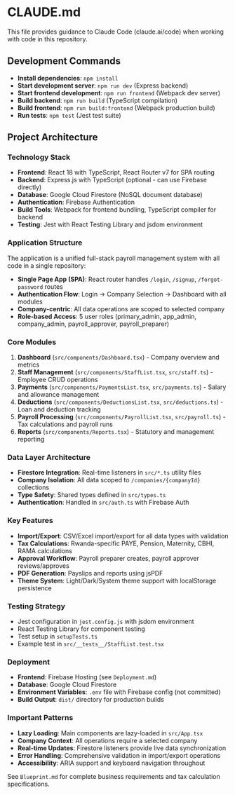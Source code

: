 # CLAUDE.md

This file provides guidance to Claude Code (claude.ai/code) when working with code in this
repository.

## Development Commands

- **Install dependencies**: `npm install`
- **Start development server**: `npm run dev` (Express backend)
- **Start frontend development**: `npm run frontend` (Webpack dev server)
- **Build backend**: `npm run build` (TypeScript compilation)
- **Build frontend**: `npm run build:frontend` (Webpack production build)
- **Run tests**: `npm test` (Jest test suite)

## Project Architecture

### Technology Stack

- **Frontend**: React 18 with TypeScript, React Router v7 for SPA routing
- **Backend**: Express.js with TypeScript (optional - can use Firebase directly)
- **Database**: Google Cloud Firestore (NoSQL document database)
- **Authentication**: Firebase Authentication
- **Build Tools**: Webpack for frontend bundling, TypeScript compiler for backend
- **Testing**: Jest with React Testing Library and jsdom environment

### Application Structure

The application is a unified full-stack payroll management system with all code in a single
repository:

- **Single Page App (SPA)**: React router handles `/login`, `/signup`, `/forgot-password` routes
- **Authentication Flow**: Login → Company Selection → Dashboard with all modules
- **Company-centric**: All data operations are scoped to selected company
- **Role-based Access**: 5 user roles (primary_admin, app_admin, company_admin, payroll_approver,
  payroll_preparer)

### Core Modules

1. **Dashboard** (`src/components/Dashboard.tsx`) - Company overview and metrics
2. **Staff Management** (`src/components/StaffList.tsx`, `src/staff.ts`) - Employee CRUD operations
3. **Payments** (`src/components/PaymentsList.tsx`, `src/payments.ts`) - Salary and allowance
   management
4. **Deductions** (`src/components/DeductionsList.tsx`, `src/deductions.ts`) - Loan and deduction
   tracking
5. **Payroll Processing** (`src/components/PayrollList.tsx`, `src/payroll.ts`) - Tax calculations
   and payroll runs
6. **Reports** (`src/components/Reports.tsx`) - Statutory and management reporting

### Data Layer Architecture

- **Firestore Integration**: Real-time listeners in `src/*.ts` utility files
- **Company Isolation**: All data scoped to `/companies/{companyId}` collections
- **Type Safety**: Shared types defined in `src/types.ts`
- **Authentication**: Handled in `src/auth.ts` with Firebase Auth

### Key Features

- **Import/Export**: CSV/Excel import/export for all data types with validation
- **Tax Calculations**: Rwanda-specific PAYE, Pension, Maternity, CBHI, RAMA calculations
- **Approval Workflow**: Payroll preparer creates, payroll approver reviews/approves
- **PDF Generation**: Payslips and reports using jsPDF
- **Theme System**: Light/Dark/System theme support with localStorage persistence

### Testing Strategy

- Jest configuration in `jest.config.js` with jsdom environment
- React Testing Library for component testing
- Test setup in `setupTests.ts`
- Example test in `src/__tests__/StaffList.test.tsx`

### Deployment

- **Frontend**: Firebase Hosting (see `Deployment.md`)
- **Database**: Google Cloud Firestore
- **Environment Variables**: `.env` file with Firebase config (not committed)
- **Build Output**: `dist/` directory for production builds

### Important Patterns

- **Lazy Loading**: Main components are lazy-loaded in `src/App.tsx`
- **Company Context**: All operations require a selected company
- **Real-time Updates**: Firestore listeners provide live data synchronization
- **Error Handling**: Comprehensive validation in import/export operations
- **Accessibility**: ARIA support and keyboard navigation throughout

See `Blueprint.md` for complete business requirements and tax calculation specifications.
